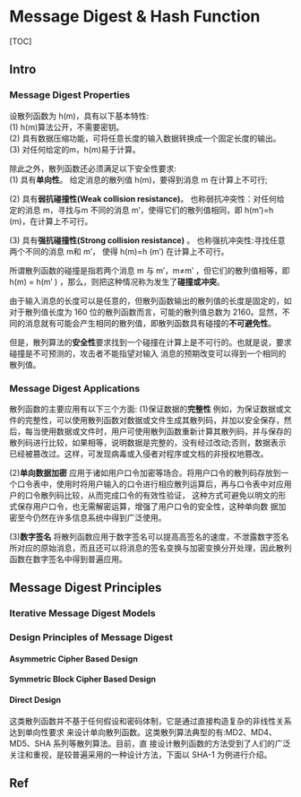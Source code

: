 # Message Digest & Hash Function

[TOC]



## Intro
### Message Digest Properties
设散列函数为 h(m)，具有以下基本特性:  
(1) h(m)算法公开，不需要密钥。  
(2) 具有数据压缩功能，可将任意长度的输入数据转换成一个固定长度的输出。
(3) 对任何给定的m，h(m)易于计算。

除此之外，散列函数还必须满足以下安全性要求:  
(1) 具有**单向性**。
给定消息的散列值 h(m)，要得到消息 m 在计算上不可行;  

(2) 具有**弱抗碰撞性(Weak collision resistance)**。
也称弱抗冲突性：对任何给定的消息 m，寻找与m 不同的消息 m’，使得它们的散列值相同，即 h(m’)=h (m)，在计算上不可行。  

(3) 具有**强抗碰撞性(Strong collision resistance)** 。
也称强抗冲突性:寻找任意两个不同的消息 m和 m’， 使得 h(m)=h (m’) 在计算上不可行。  

所谓散列函数的碰撞是指若两个消息 m 与 m’，m≠m’ ，但它们的散列值相等，即 h(m) = h(m’ ) ，那么，则把这种情况称为发生了**碰撞或冲突**。

由于输入消息的长度可以是任意的，但散列函数输出的散列值的长度是固定的，如对于散列值长度为 160 位的散列函数而言，可能的散列值总数为 2160。显然，不同的消息就有可能会产生相同的散列值，即散列函数具有碰撞的**不可避免性**。

但是，散列算法的**安全性**要求找到一个碰撞在计算上是不可行的。也就是说，要求碰撞是不可预测的，攻击者不能指望对输入 消息的预期改变可以得到一个相同的散列值。


### Message Digest Applications
散列函数的主要应用有以下三个方面:
(1)保证数据的**完整性** 
例如，为保证数据或文件的完整性，可以使用散列函数对数据或文件生成其散列码，并加以安全保存，然后，每当使用数据或文件时，用户可使用散列函数重新计算其散列码，并与保存的散列码进行比较，如果相等，说明数据是完整的，没有经过改动;否则，数据表示已经被篡改过。这样，可发现病毒或入侵者对程序或文档的非授权地篡改。

(2)**单向数据加密** 
应用于诸如用户口令加密等场合。将用户口令的散列码存放到一个口令表中，使用时将用户输入的口令进行相应散列运算后，再与口令表中对应用户的口令散列码比较，从而完成口令的有效性验证， 这种方式可避免以明文的形式保存用户口令，也无需解密运算，增强了用户口令的安全性，这种单向数 据加密至今仍然在许多信息系统中得到广泛使用。

(3)**数字签名**
将散列函数应用于数字签名可以提高高签名的速度，不泄露数字签名所对应的原始消息，而且还可以将消息的签名变换与加密变换分开处理，因此散列函数在数字签名中得到普遍应用。



## Message Digest Principles
### Iterative Message Digest Models


### Design Principles of Message Digest
#### Asymmetric Cipher Based Design


#### Symmetric Block Cipher Based Design


#### Direct Design
这类散列函数并不基于任何假设和密码体制，它是通过直接构造复杂的非线性关系达到单向性要求 来设计单向散列函数。这类散列算法典型的有:MD2、MD4、MD5、SHA 系列等散列算法。目前，直 接设计散列函数的方法受到了人们的广泛关注和重视，是较普遍采用的一种设计方法，下面以 SHA-1 为例进行介绍。



## Ref

